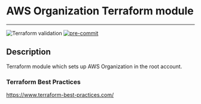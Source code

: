 # AWS Organization Terraform module

---

![Terraform validation](https://github.com/igorjs/terraform-aws-organization/workflows/Terraform%20validation/badge.svg?branch=master)
[![pre-commit](https://img.shields.io/badge/pre--commit-enabled-success?logo=pre-commit&logoColor=white)](https://github.com/pre-commit/pre-commit)

## Description

Terraform module which sets up AWS Organization in the root account.

<!-- BEGINNING OF PRE-COMMIT-TERRAFORM DOCS HOOK -->

<!-- END OF PRE-COMMIT-TERRAFORM DOCS HOOK -->

### Terraform Best Practices

https://www.terraform-best-practices.com/
